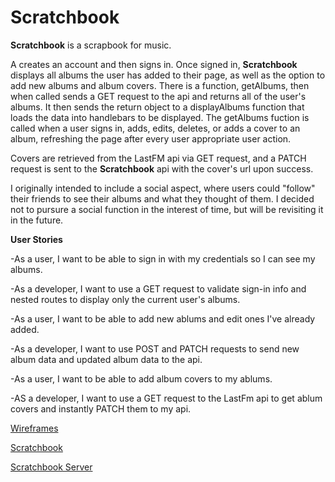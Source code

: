 # Scratchbook

__Scratchbook__ is a scrapbook for music.

A creates an account and then signs in. Once signed in, __Scratchbook__ displays all albums the user has added to their page, as well as the option to add new albums and album covers. There is a function, getAlbums, then when called sends a GET request to the api and returns all of the user's albums. It then sends the return object to a displayAlbums function that loads the data into handlebars to be displayed. The getAlbums fuction is called when a user signs in, adds, edits, deletes, or adds a cover to an album, refreshing the page after every user appropriate user action.

Covers are retrieved from the LastFM api via GET request, and a PATCH request is sent to the __Scratchbook__ api with the cover's url upon success.

I originally intended to include a social aspect, where users could "follow" their friends to see their albums and what they thought of them. I decided not to pursure a social function in the interest of time, but will be revisiting it in the future.

__User Stories__

-As a user, I want to be able to sign in with my credentials so I can see my albums.

-As a developer, I want to use a GET request to validate sign-in info and nested routes to display only the current user's albums.

-As a user, I want to be able to add new ablums and edit ones I've already added.

-As a developer, I want to use POST and PATCH requests to send new album data and updated album data to the api.

-As a user, I want to be able to add album covers to my ablums.

-AS a developer, I want to use a GET request to the LastFm api to get ablum covers and instantly PATCH them to my api.


[Wireframes](https://moqups.com/#!/edit/philschoof/6Oo0ssCT)

[Scratchbook](http://philschoof.github.io/scratchbook/)

[Scratchbook Server](https://github.com/philschoof/scratchbook-server)
